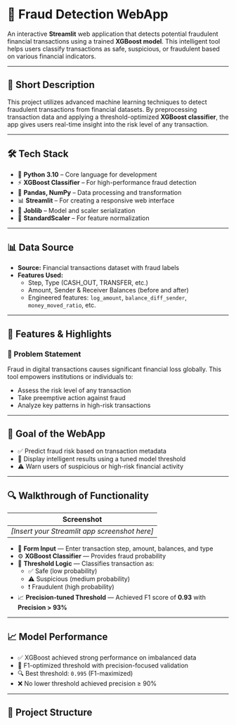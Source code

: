 # 🔐 Fraud Detection WebApp

An interactive **Streamlit** web application that detects potential fraudulent financial transactions using a trained **XGBoost model**. This intelligent tool helps users classify transactions as safe, suspicious, or fraudulent based on various financial indicators.

---

## 📄 Short Description

This project utilizes advanced machine learning techniques to detect fraudulent transactions from financial datasets. By preprocessing transaction data and applying a threshold-optimized **XGBoost classifier**, the app gives users real-time insight into the risk level of any transaction.

---

## 🛠️ Tech Stack

- 🐍 **Python 3.10** – Core language for development  
- ⚡ **XGBoost Classifier** – For high-performance fraud detection  
- 🧪 **Pandas, NumPy** – Data processing and transformation  
- 📊 **Streamlit** – For creating a responsive web interface  
- 🧠 **Joblib** – Model and scaler serialization  
- 🔢 **StandardScaler** – For feature normalization  

---

## 📊 Data Source

- **Source:** Financial transactions dataset with fraud labels  
- **Features Used:**
  - Step, Type (CASH_OUT, TRANSFER, etc.)
  - Amount, Sender & Receiver Balances (before and after)
  - Engineered features: `log_amount`, `balance_diff_sender`, `money_moved_ratio`, etc.

---

## 🚀 Features & Highlights

### 📌 Problem Statement

Fraud in digital transactions causes significant financial loss globally. This tool empowers institutions or individuals to:

- Assess the risk level of any transaction  
- Take preemptive action against fraud  
- Analyze key patterns in high-risk transactions  

---

## 🎯 Goal of the WebApp

- ✅ Predict fraud risk based on transaction metadata  
- 🧠 Display intelligent results using a tuned model threshold  
- ⚠️ Warn users of suspicious or high-risk financial activity  

---

## 🔍 Walkthrough of Functionality

| Screenshot |
|------------|
| _[Insert your Streamlit app screenshot here]_ |

- 🧾 **Form Input** — Enter transaction step, amount, balances, and type  
- ⚙️ **XGBoost Classifier** — Provides fraud probability  
- 🎯 **Threshold Logic** — Classifies transaction as:
  - ✅ Safe (low probability)
  - ⚠️ Suspicious (medium probability)
  - ❗ Fraudulent (high probability)
- 📈 **Precision-tuned Threshold** — Achieved F1 score of **0.93** with **Precision > 93%**

---

## 📈 Model Performance

- ✅ XGBoost achieved strong performance on imbalanced data  
- 🎯 F1-optimized threshold with precision-focused validation  
- 🔍 Best threshold: `0.995` (F1-maximized)  
- ❌ No lower threshold achieved precision ≥ 90%  

---

## 📁 Project Structure

